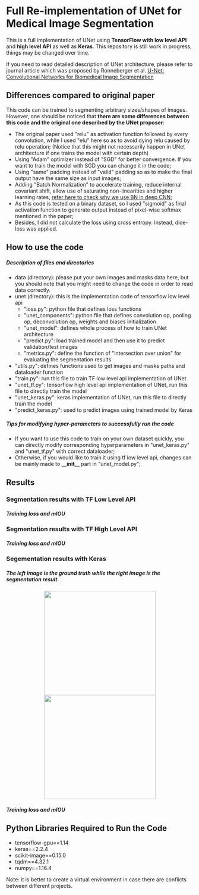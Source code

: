 # Full Re-implementation of UNet for Medical Image Segmentation
This is a full implementation of UNet using **TensorFlow with low level API** and **high level API** as well as **Keras**. This repository is still work in progress, things may be changed over time.

If you need to read detailed description of UNet architecture, please refer to journal article which was proposed by Ronneberger et al. [U-Net: Convolutional Networks for Biomedical Image Segmentation](https://arxiv.org/pdf/1505.04597.pdf)

## Differences compared to original paper
This code can be trained to segmenting arbitrary sizes/shapes of images. However, one should be noticed that **there are some differences between this code and the original one described by the UNet proposer**:
* The original paper used "relu" as activation function followed by every convolution, while I used "elu" here so as to avoid dying relu caused by relu operation; (Notice that this might not necessarily happen in UNet architecture if one trains the model with certain depth)
* Using "Adam" optimizer instead of "SGD" for better convergence. If you want to train the model with SGD you can change it in the code;
* Using "same" padding instead of "valid" padding so as to make the final output have the same size as input images;
* Adding "Batch Normalization" to accelerate training, reduce internal covariant shift, allow use of saturating non-linearities and higher learning rates, [refer here to check why we use BN in deep CNN](https://gist.github.com/shagunsodhani/4441216a298df0fe6ab0);
* As this code is tested on a binary dataset, so I used "sigmoid" as final activation function to generate output instead of pixel-wise softmax mentioned in the paper;
* Besides, I did not calculate the loss using cross entropy. Instead, dice-loss was applied.

## How to use the code
##### Description of files and directories
- data (directory): please put your own images and masks data here, but you should note that you might need to change the code in order to read data correctly.
- unet (directory): this is the implementation code of tensorflow low level api
  - "loss.py": python file that defines loss functions
  - "unet_components": python file that defines convolution op, pooling op, deconvolution op, weights and biases initialization
  - "unet_model": defines whole process of how to train UNet architecture
  - "predict.py": load trained model and then use it to predict validation/test images
  - "metrics.py": define the function of "intersection over union" for evaluating the segmentation results
- "utils.py": defines functions used to get images and masks paths and dataloader function
- "train.py": run this file to train TF low level api implementation of UNet
- "unet_tf.py": tensorflow high level api implementation of UNet, run this file to directly train the model
- "unet_keras.py": keras implementation of UNet, run this file to directly train the model
- "predict_keras.py": used to predict images using trained model by Keras

##### Tips for modifying hyper-parameters to successfully run the code
- If you want to use this code to train on your own dataset quickly, you can directly modify corresponding hyperparameters in "unet_keras.py" and "unet_tf.py" with correct dataloader;
- Otherwise, if you would like to train it using tf low level api, changes can be mainly made to **\_\_init\_\_** part in "unet_model.py";

## Results
### Segmentation results with TF Low Level API

##### Training loss and mIOU

### Segmentation results with TF High Level API

##### Training loss and mIOU

### Segementation results with Keras
##### The left image is the ground truth while the right image is the segmentation result.
<p align="center">
	<img src="https://github.com/JielongZ/full-reimplemnetation-of-unet/blob/master/images/Ground%20Truth.png" width="300" height="280">
	<img src="https://github.com/JielongZ/full-reimplemnetation-of-unet/blob/master/images/predictions.png" width="300" height="280">
</p>

##### Training loss and mIOU

## Python Libraries Required to Run the Code
* tensorflow-gpu==1.14
* keras==2.2.4
* scikit-image==0.15.0
* tqdm==4.32.1
* numpy==1.16.4

Note: it is better to create a virtual environment in case there are conflicts between different projects.
